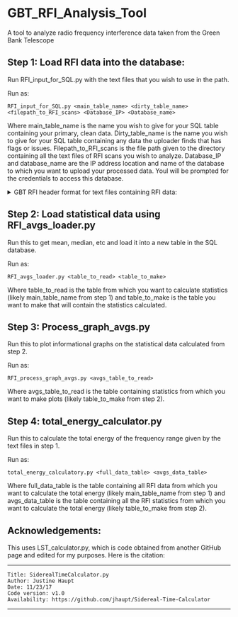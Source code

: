 # GBT_RFI_Analysis_Tool
A tool to analyze radio frequency interference data taken from the Green Bank Telescope

## Step 1: Load RFI data into the database: 

Run RFI_input_for_SQL.py with the text files that you wish to use in the path.

Run as: 
```console
RFI_input_for_SQL.py <main_table_name> <dirty_table_name> <filepath_to_RFI_scans> <Database_IP> <Database_name>
```

Where main_table_name is the name you wish to give for your SQL table containing your primary, clean data. Dirty_table_name is the name you wish to give for your SQL table containing any data the uploader finds that has flags or issues. Filepath_to_RFI_scans is the file path given to the directory containing all the text files of RFI scans you wish to analyze. Database_IP and database_name are the IP address location and name of the database to which you want to upload your processed data. Youl will be prompted for the credentials to access this database. 

<details><summary> GBT RFI header format for text files containing RFI data: </summary>



  ```
  ################ HEADER #################
  # projid: TRFI_141109_X1
  # date: 2014-11-09
  # utc (hrs):        11.989722
  # mjd:        56970.500
  # lst (hrs):        9.9072678
  # scan_numbers:        1
  # frontend: Rcvr8_10
  # feed:            1
  # polarization: I
  # backend: Spectrometer
  # number_IF_Windows:        4
  # exposure (sec):        354.27933
  # tsys (K):       24.6196
  # frequency_type: TOPO
  # frequency_resolution (MHz):       0.82164538
  # source: rfiscan2
  # azimuth (deg):        182.49776
  # elevation (deg):        44.516684
  # units: Jy
  ################   Data  ################
  # Window   Channel Frequency(MHz)  Intensity(Jy)
          1         2       7.630781            NaN
          1         3       7.631172            NaN
          1         4       7.631563            NaN
          1         5       7.631953            NaN
          1         6       7.632344            NaN
          1         7       7.632734            NaN
          1         8       7.633125            NaN
          1         9       7.633516            NaN
  ```
Where Intensity can be either a NaN or a float. 

</details> 

## Step 2: Load statistical data using RFI_avgs_loader.py

Run this to get mean, median, etc and load it into a new table in the SQL database. 

Run as: 
```console
RFI_avgs_loader.py <table_to_read> <table_to_make> 
```
Where table_to_read is the table from which you want to calculate statistics (likely main_table_name from step 1) and table_to_make is the table you want to make that will contain the statistics calculated. 

## Step 3: Process_graph_avgs.py

Run this to plot informational graphs on the statistical data calculated from step 2. 


Run as: 
```console
RFI_process_graph_avgs.py <avgs_table_to_read>
```
Where avgs_table_to_read is the table containing statistics from which you want to make plots (likely table_to_make from step 2). 

## Step 4: total_energy_calculator.py

Run this to calculate the total energy of the frequency range given by the text files in step 1. 


Run as: 
```console
total_energy_calculatory.py <full_data_table> <avgs_data_table>
```
Where full_data_table is the table containing all RFI data from which you want to calculate the total energy (likely main_table_name from step 1) and avgs_data_table is the table containing all the RFI statistics from which you want to calculate the total energy (likely table_to_make from step 2). 


## Acknowledgements:
This uses LST_calculator.py, which is code obtained from another GitHub page and edited for my purposes. Here is the citation:

***************************************************************************************
    Title: SiderealTimeCalculator.py
    Author: Justine Haupt
    Date: 11/23/17
    Code version: v1.0
    Availability: https://github.com/jhaupt/Sidereal-Time-Calculator

***************************************************************************************

